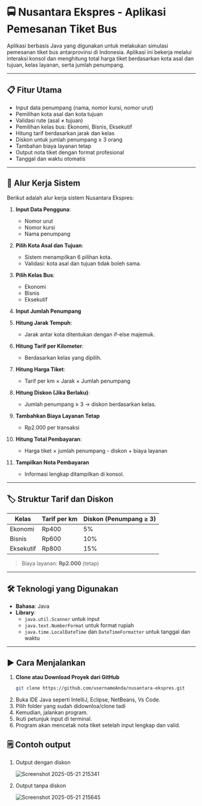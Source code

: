 # 🚍 Nusantara Ekspres - Aplikasi Pemesanan Tiket Bus

Aplikasi berbasis Java yang digunakan untuk melakukan simulasi pemesanan tiket bus antarprovinsi di Indonesia. Aplikasi ini bekerja melalui interaksi konsol dan menghitung total harga tiket berdasarkan kota asal dan tujuan, kelas layanan, serta jumlah penumpang.

---

## 📋 Fitur Utama

- Input data penumpang (nama, nomor kursi, nomor urut)
- Pemilihan kota asal dan kota tujuan
- Validasi rute (asal ≠ tujuan)
- Pemilihan kelas bus: Ekonomi, Bisnis, Eksekutif
- Hitung tarif berdasarkan jarak dan kelas
- Diskon untuk jumlah penumpang ≥ 3 orang
- Tambahan biaya layanan tetap
- Output nota tiket dengan format profesional
- Tanggal dan waktu otomatis

---

## 🔁 Alur Kerja Sistem

Berikut adalah alur kerja sistem Nusantara Ekspres:

1. **Input Data Pengguna**:
   - Nomor urut
   - Nomor kursi
   - Nama penumpang

2. **Pilih Kota Asal dan Tujuan**:
   - Sistem menampilkan 6 pilihan kota.
   - Validasi: kota asal dan tujuan tidak boleh sama.

3. **Pilih Kelas Bus**:
   - Ekonomi
   - Bisnis
   - Eksekutif

4. **Input Jumlah Penumpang**

5. **Hitung Jarak Tempuh**:
   - Jarak antar kota ditentukan dengan if-else majemuk.

6. **Hitung Tarif per Kilometer**:
   - Berdasarkan kelas yang dipilih.

7. **Hitung Harga Tiket**:
   - Tarif per km × Jarak × Jumlah penumpang

8. **Hitung Diskon (Jika Berlaku)**:
   - Jumlah penumpang ≥ 3 → diskon berdasarkan kelas.

9. **Tambahkan Biaya Layanan Tetap**
   - Rp2.000 per transaksi

10. **Hitung Total Pembayaran**:
    - Harga tiket × jumlah penumpang - diskon + biaya layanan

11. **Tampilkan Nota Pembayaran**
    - Informasi lengkap ditampilkan di konsol.

---

## 🏷️ Struktur Tarif dan Diskon

| Kelas     | Tarif per km | Diskon (Penumpang ≥ 3) |
|-----------|---------------|-----------------------|
| Ekonomi   | Rp400         | 5%                    |
| Bisnis    | Rp600         | 10%                   |
| Eksekutif | Rp800         | 15%                   |

> Biaya layanan: **Rp2.000** (tetap)

---

## 🛠️ Teknologi yang Digunakan

- **Bahasa**: Java
- **Library**:
  - `java.util.Scanner` untuk input
  - `java.text.NumberFormat` untuk format rupiah
  - `java.time.LocalDateTime` dan `DateTimeFormatter` untuk tanggal dan waktu

---

## ▶️ Cara Menjalankan

1. **Clone atau Download Proyek dari GitHub**
   ```bash
   git clone https://github.com/usernameAnda/nusantara-ekspres.git
2. Buka IDE Java seperti IntelliJ, Eclipse, NetBeans, Vs Code.
3. Pilih folder yang sudah didownloa/clone tadi
4. Kemudian, jalankan program.
5. Ikuti petunjuk input di terminal.
6. Program akan mencetak nota tiket setelah input lengkap dan valid.

## 🗒️ Contoh output

1. Output dengan diskon
   
   ![Screenshot 2025-05-21 215341](https://github.com/user-attachments/assets/766134a1-bdc9-44ae-ba13-66bbb94e543a)

2. Output tanpa diskon

   ![Screenshot 2025-05-21 215645](https://github.com/user-attachments/assets/cdce5e15-aa95-4b9e-83f0-626e2aeac8a3)

